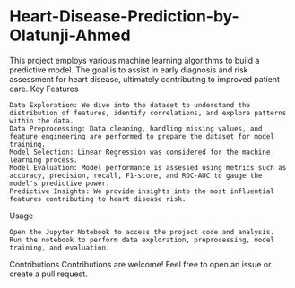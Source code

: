 # Heart-Disease-Prediction-by-Olatunji-Ahmed
This project employs various machine learning algorithms to build a predictive model. The goal is to assist in early diagnosis and risk assessment for heart disease, ultimately contributing to improved patient care.
Key Features

    Data Exploration: We dive into the dataset to understand the distribution of features, identify correlations, and explore patterns within the data.
    Data Preprocessing: Data cleaning, handling missing values, and feature engineering are performed to prepare the dataset for model training.
    Model Selection: Linear Regression was considered for the machine learning process.
    Model Evaluation: Model performance is assessed using metrics such as accuracy, precision, recall, F1-score, and ROC-AUC to gauge the model's predictive power.
    Predictive Insights: We provide insights into the most influential features contributing to heart disease risk.

Usage

    Open the Jupyter Notebook to access the project code and analysis.
    Run the notebook to perform data exploration, preprocessing, model training, and evaluation.

Contributions
Contributions are welcome! Feel free to open an issue or create a pull request.
